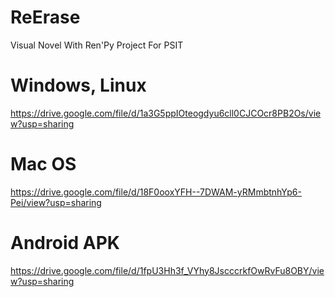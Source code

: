 # ReErase
 Visual Novel With Ren'Py
 Project For PSIT
 # Windows, Linux
 https://drive.google.com/file/d/1a3G5ppIOteogdyu6cll0CJCOcr8PB2Os/view?usp=sharing
 # Mac OS
 https://drive.google.com/file/d/18F0ooxYFH--7DWAM-yRMmbtnhYp6-Pei/view?usp=sharing
 # Android APK
 https://drive.google.com/file/d/1fpU3Hh3f_VYhy8JscccrkfOwRvFu8OBY/view?usp=sharing
 
